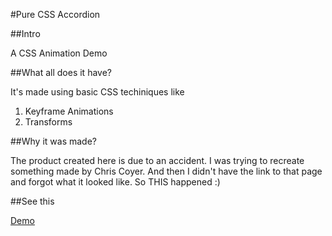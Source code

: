 #Pure CSS Accordion

##Intro

A CSS Animation Demo

##What all does it have?

It's made using basic CSS techiniques like
1. Keyframe Animations
2. Transforms

##Why it was made?

The product created here is due to an accident. I was trying to recreate something made by Chris Coyer.
And then I didn't have the link to that page and forgot what it looked like. So THIS happened :)

##See this

[Demo](https://developer.mozilla.org/en-US/demos/detail/pure-css-accordion/launch)